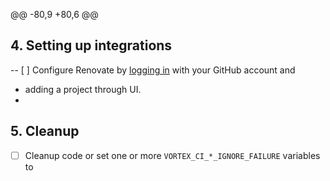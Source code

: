 @@ -80,9 +80,6 @@
 
 ## 4. Setting up integrations
 
-- [ ] Configure Renovate by [logging in](https://developer.mend.io/) with your GitHub account and
-  adding a project through UI.
-
 ## 5. Cleanup
 
 - [ ] Cleanup code or set one or more `VORTEX_CI_*_IGNORE_FAILURE` variables to
